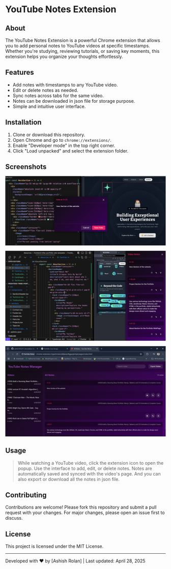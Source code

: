 # YouTube Notes Extension

## About
The YouTube Notes Extension is a powerful Chrome extension that allows you to add personal notes to YouTube videos at specific timestamps. Whether you're studying, reviewing tutorials, or saving key moments, this extension helps you organize your thoughts effortlessly.

## Features
- Add notes with timestamps to any YouTube video.
- Edit or delete notes as needed.
- Sync notes across tabs for the same video.
- Notes can be downloaded in json file for storage purpose.
- Simple and intuitive user interface.

## Installation
1. Clone or download this repository.
2. Open Chrome and go to `chrome://extensions/`.
3. Enable "Developer mode" in the top right corner.
4. Click "Load unpacked" and select the extension folder.

## Screenshots
![Popup Interface](screenshots/image1.png)

![Popup Interface](screenshots/image2.png)

![Popup Interface](screenshots/image3.png)

## Usage
> While watching a YouTube video, click the extension icon to open the popup. Use the interface to add, edit, or delete notes. Notes are automatically saved and synced with the video's page. And you can also export or download all the notes in json file.

## Contributing
Contributions are welcome! Please fork this repository and submit a pull request with your changes. For major changes, please open an issue first to discuss.

## License
This project is licensed under the MIT License.

---

Developed with ❤️ by [Ashish Rolan] | Last updated: April 28, 2025